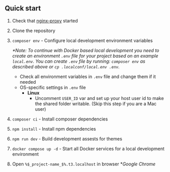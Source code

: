## Quick start

1. Check that [nginx-proxy](#nginx-proxy) started
2. Clone the repository
3. `composer env` - Configure local development environment variables

    _*Note: To continue with Docker based local development you need to create an environment `.env` file for your project based on an example `local.env`. You can create `.env` file by running: `composer env` as described above or `cp .localconf/local.env .env`._

    - Check all environment variables in `.env` file and change them if it needed
    - OS-specific settings in `.env` file
        - **Linux**
            - Uncomment `USER_ID` var and set up your host user id to make the shared folder writable. (Skip this step if you are a Mac user)

4. `composer ci` - Install composer dependencies
5. `npm install` - Install npm dependencies
6. `npm run dev` - Build development assests for themes
7. `docker compose up -d` - Start all Docker services for a local development environment
7. Open `%$_project-name_$%.t3.localhost` in browser *_Google Chrome_
